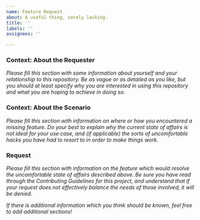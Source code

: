 ```yaml
---
name: Feature Request
about: A useful thing, sorely lacking.
title: ''
labels: ''
assignees: ''

---
```


### Context: About the Requester

_Please fill this section with some information about yourself and your relationship to this repository. Be as vague or as detailed as you like, but you should at least specify why you are interested in using this repository and what you are hoping to achieve in doing so._

### Context: About the Scenario

_Please fill this section with information on where or how you encountered a missing feature. Do your best to explain why the current state of affairs is not ideal for your use·case, and (if applicable) the sorts of uncomfortable hacks you have had to resort to in order to make things work._

### Request

_Please fill this section with information on the feature which would resolve the uncomfortable state of affairs described above. Be sure you have read through the Contributing Guidelines for this project, and understand that if your request does not effectively balance the needs of those involved, it will be denied._

_If there is additional information which you think should be known, feel free to add additional sections!_
